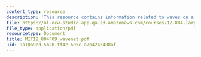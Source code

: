 ```yaml
---
content_type: resource
description: 'This resource contains information related to waves on a PV front. '
file: https://ol-ocw-studio-app-qa.s3.amazonaws.com/courses/12-804-large-scale-flow-dynamics-lab-fall-2009/9a10a9ed5b20ff42605ca7b4245488af_MIT12_804F09_wavenet.pdf
file_type: application/pdf
resourcetype: Document
title: MIT12_804F09_wavenet.pdf
uid: 9a10a9ed-5b20-ff42-605c-a7b4245488af
---
```

